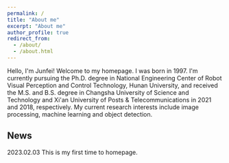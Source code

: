 ```yaml
---
permalink: /
title: "About me"
excerpt: "About me"
author_profile: true
redirect_from: 
  - /about/
  - /about.html
---
```


Hello, I'm Junfei! Welcome to my homepage.
I was born in 1997. I'm currently pursuing the Ph.D. degree in National Engineering Center of Robot Visual Perception and Control Technology, Hunan University, and received the M.S. and B.S. degree in Changsha University of Science and Technology and Xi'an University of Posts & Telecommunications in 2021 and 2018, respectively. My current research interests include image processing, machine learning and object detection.

News
------
2023.02.03 This is my first time to homepage.

